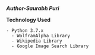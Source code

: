 # 


***Author-Saurabh Puri***

**Technology Used**
```
- Python 3.7.x
  - WolframAlpha Library
  - Wikipedia Library
  - Google Image Search Library
  
```